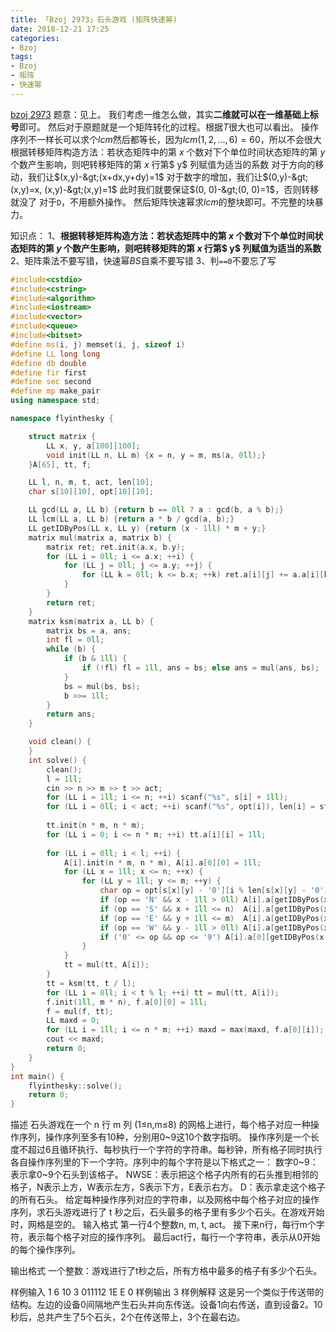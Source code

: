 ```yaml
---
title: 「Bzoj 2973」石头游戏 (矩阵快速幂)
date: 2018-12-21 17:25
categories:
- Bzoj
tags:
- Bzoj
- 矩阵
- 快速幂
---
```

[bzoj 2973](http://www.lydsy.com/JudgeOnline/problem.php?id=2973)
题意：见上。
我们考虑一维怎么做，其实**二维就可以在一维基础上标号**即可。
然后对于原题就是一个矩阵转化的过程。根据$T$很大也可以看出。
操作序列不一样长可以求个$lcm$然后都等长，因为$lcm(1,2,...,6)=60$，所以不会很大
根据转移矩阵构造方法：若状态矩阵中的第 $x$ 个数对下个单位时间状态矩阵的第 $y$ 个数产生影响，则吧转移矩阵的第 $x$ 行第$ y$ 列赋值为适当的系数
对于方向的移动，我们让$(x,y)-&gt;(x+dx,y+dy)=1$
对于数字的增加，我们让$(0,y)-&gt;(x,y)=x, (x,y)-&gt;(x,y)=1$
此时我们就要保证$(0, 0)-&gt;(0, 0)=1$，否则转移就没了
对于`D`，不用额外操作。
然后矩阵快速幂求$lcm$的整块即可。不完整的块暴力。
<!-- more -->
知识点：
1、**根据转移矩阵构造方法：若状态矩阵中的第 $x$ 个数对下个单位时间状态矩阵的第 $y$ 个数产生影响，则吧转移矩阵的第 $x$ 行第$ y$ 列赋值为适当的系数**
2、矩阵乘法不要写错，快速幂$BS$自乘不要写错
3、判`==0`不要忘了写
```c++
#include<cstdio> 
#include<cstring>
#include<algorithm>
#include<iostream>
#include<vector>
#include<queue>
#include<bitset>
#define ms(i, j) memset(i, j, sizeof i)
#define LL long long
#define db double
#define fir first
#define sec second
#define mp make_pair
using namespace std;

namespace flyinthesky { 

	struct matrix {
		LL x, y, a[100][100];
		void init(LL n, LL m) {x = n, y = m, ms(a, 0ll);}
	}A[65], tt, f;

	LL l, n, m, t, act, len[10];
	char s[10][10], opt[10][10];

	LL gcd(LL a, LL b) {return b == 0ll ? a : gcd(b, a % b);}
	LL lcm(LL a, LL b) {return a * b / gcd(a, b);}
	LL getIDByPos(LL x, LL y) {return (x - 1ll) * m + y;}
	matrix mul(matrix a, matrix b) {
		matrix ret; ret.init(a.x, b.y);
		for (LL i = 0ll; i <= a.x; ++i) {
			for (LL j = 0ll; j <= a.y; ++j) {
				for (LL k = 0ll; k <= b.x; ++k) ret.a[i][j] += a.a[i][k] * b.a[k][j];
			}
		}
		return ret;
	}
	matrix ksm(matrix a, LL b) {
		matrix bs = a, ans;
		int fl = 0ll;
		while (b) {
			if (b & 1ll) {
				if (!fl) fl = 1ll, ans = bs; else ans = mul(ans, bs);
			}
			bs = mul(bs, bs);
			b >>= 1ll;
		}
		return ans;
	}

	void clean() {
	}
	int solve() {
		clean();
		l = 1ll;
		cin >> n >> m >> t >> act;
		for (LL i = 1ll; i <= n; ++i) scanf("%s", s[i] + 1ll);
		for (LL i = 0ll; i < act; ++i) scanf("%s", opt[i]), len[i] = strlen(opt[i]), l = lcm(l, len[i]);
		
		tt.init(n * m, n * m);
		for (LL i = 0; i <= n * m; ++i) tt.a[i][i] = 1ll;
		
		for (LL i = 0ll; i < l; ++i) {
			A[i].init(n * m, n * m), A[i].a[0][0] = 1ll;
			for (LL x = 1ll; x <= n; ++x) {
				for (LL y = 1ll; y <= m; ++y) {
					char op = opt[s[x][y] - '0'][i % len[s[x][y] - '0']];
					if (op == 'N' && x - 1ll > 0ll) A[i].a[getIDByPos(x, y)][getIDByPos(x - 1ll, y)] = 1ll;
					if (op == 'S' && x + 1ll <= n)  A[i].a[getIDByPos(x, y)][getIDByPos(x + 1ll, y)] = 1ll;
					if (op == 'E' && y + 1ll <= m)  A[i].a[getIDByPos(x, y)][getIDByPos(x, y + 1ll)] = 1ll;
					if (op == 'W' && y - 1ll > 0ll) A[i].a[getIDByPos(x, y)][getIDByPos(x, y - 1ll)] = 1ll;
					if ('0' <= op && op <= '9') A[i].a[0][getIDByPos(x, y)] = op - '0', A[i].a[getIDByPos(x, y)][getIDByPos(x, y)] = 1ll;
				}
			}
			tt = mul(tt, A[i]);
		}
		tt = ksm(tt, t / l);
		for (LL i = 0ll; i < t % l; ++i) tt = mul(tt, A[i]);
		f.init(1ll, m * n), f.a[0][0] = 1ll;
		f = mul(f, tt);
		LL maxd = 0;
		for (LL i = 1ll; i <= n * m; ++i) maxd = max(maxd, f.a[0][i]);
		cout << maxd;
		return 0; 
	}
}
int main() {
	flyinthesky::solve();
	return 0;
}
```

描述
石头游戏在一个 n 行 m 列 (1≤n,m≤8) 的网格上进行，每个格子对应一种操作序列，操作序列至多有10种，分别用0~9这10个数字指明。
操作序列是一个长度不超过6且循环执行、每秒执行一个字符的字符串。每秒钟，所有格子同时执行各自操作序列里的下一个字符。序列中的每个字符是以下格式之一：
数字0~9：表示拿0~9个石头到该格子。
NWSE：表示把这个格子内所有的石头推到相邻的格子，N表示上方，W表示左方，S表示下方，E表示右方。
D：表示拿走这个格子的所有石头。
给定每种操作序列对应的字符串，以及网格中每个格子对应的操作序列，求石头游戏进行了 t 秒之后，石头最多的格子里有多少个石头。在游戏开始时，网格是空的。
输入格式
第一行4个整数n, m, t, act。
接下来n行，每行m个字符，表示每个格子对应的操作序列。
最后act行，每行一个字符串，表示从0开始的每个操作序列。

输出格式
一个整数：游戏进行了t秒之后，所有方格中最多的格子有多少个石头。

样例输入
1 6 10 3
011112
1E
E
0
样例输出
3
样例解释
这是另一个类似于传送带的结构。左边的设备0间隔地产生石头并向东传送。设备1向右传送，直到设备2。10秒后，总共产生了5个石头，2个在传送带上，3个在最右边。